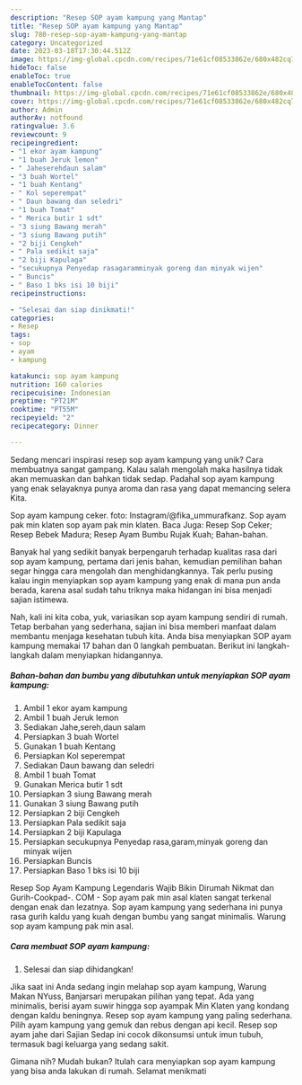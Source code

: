 ```yaml
---
description: "Resep SOP ayam kampung yang Mantap"
title: "Resep SOP ayam kampung yang Mantap"
slug: 780-resep-sop-ayam-kampung-yang-mantap
category: Uncategorized
date: 2023-03-18T17:30:44.512Z
image: https://img-global.cpcdn.com/recipes/71e61cf08533862e/680x482cq70/sop-ayam-kampung-foto-resep-utama.jpg
hideToc: false
enableToc: true
enableTocContent: false
thumbnail: https://img-global.cpcdn.com/recipes/71e61cf08533862e/680x482cq70/sop-ayam-kampung-foto-resep-utama.jpg
cover: https://img-global.cpcdn.com/recipes/71e61cf08533862e/680x482cq70/sop-ayam-kampung-foto-resep-utama.jpg
author: Admin
authorAv: notfound
ratingvalue: 3.6
reviewcount: 9
recipeingredient:
- "1 ekor ayam kampung"
- "1 buah Jeruk lemon"
- " Jaheserehdaun salam"
- "3 buah Wortel"
- "1 buah Kentang"
- " Kol seperempat"
- " Daun bawang dan seledri"
- "1 buah Tomat"
- " Merica butir 1 sdt"
- "3 siung Bawang merah"
- "3 siung Bawang putih"
- "2 biji Cengkeh"
- " Pala sedikit saja"
- "2 biji Kapulaga"
- "secukupnya Penyedap rasagaramminyak goreng dan minyak wijen"
- " Buncis"
- " Baso 1 bks isi 10 biji"
recipeinstructions:

- "Selesai dan siap dinikmati!"
categories:
- Resep
tags:
- sop
- ayam
- kampung

katakunci: sop ayam kampung 
nutrition: 160 calories
recipecuisine: Indonesian
preptime: "PT21M"
cooktime: "PT55M"
recipeyield: "2"
recipecategory: Dinner

---
```





Sedang mencari inspirasi resep sop ayam kampung yang unik? Cara membuatnya sangat gampang. Kalau salah mengolah maka hasilnya tidak akan memuaskan dan bahkan tidak sedap. Padahal sop ayam kampung yang enak selayaknya punya aroma dan rasa yang dapat memancing selera Kita.





Sop ayam kampung ceker. foto: Instagram/@fika_ummurafkanz. Sop ayam pak min klaten sop ayam pak min klaten. Baca Juga: Resep Sop Ceker; Resep Bebek Madura; Resep Ayam Bumbu Rujak Kuah; Bahan-bahan.

Banyak hal yang sedikit banyak berpengaruh terhadap kualitas rasa dari sop ayam kampung, pertama dari jenis bahan, kemudian pemilihan bahan segar hingga cara mengolah dan menghidangkannya. Tak perlu pusing kalau ingin menyiapkan sop ayam kampung yang enak di mana pun anda berada, karena asal sudah tahu triknya maka hidangan ini bisa menjadi sajian istimewa.






Nah, kali ini kita coba, yuk, variasikan sop ayam kampung sendiri di rumah. Tetap berbahan yang sederhana, sajian ini bisa memberi manfaat dalam membantu menjaga kesehatan tubuh kita. Anda bisa menyiapkan SOP ayam kampung memakai 17 bahan dan 0 langkah pembuatan. Berikut ini langkah-langkah dalam menyiapkan hidangannya.

<!--inarticleads1-->

##### Bahan-bahan dan bumbu yang dibutuhkan untuk menyiapkan SOP ayam kampung:

1. Ambil 1 ekor ayam kampung
1. Ambil 1 buah Jeruk lemon
1. Sediakan  Jahe,sereh,daun salam
1. Persiapkan 3 buah Wortel
1. Gunakan 1 buah Kentang
1. Persiapkan  Kol seperempat
1. Sediakan  Daun bawang dan seledri
1. Ambil 1 buah Tomat
1. Gunakan  Merica butir 1 sdt
1. Persiapkan 3 siung Bawang merah
1. Gunakan 3 siung Bawang putih
1. Persiapkan 2 biji Cengkeh
1. Persiapkan  Pala sedikit saja
1. Persiapkan 2 biji Kapulaga
1. Persiapkan secukupnya Penyedap rasa,garam,minyak goreng dan minyak wijen
1. Persiapkan  Buncis
1. Persiapkan  Baso 1 bks isi 10 biji


Resep Sop Ayam Kampung Legendaris Wajib Bikin Dirumah Nikmat dan Gurih-Cookpad-. COM - Sop ayam pak min asal klaten sangat terkenal dengan enak dan lezatnya. Sop ayam kampung yang sederhana ini punya rasa gurih kaldu yang kuah dengan bumbu yang sangat minimalis. Warung sop ayam kampung pak min asal. 

<!--inarticleads2-->

##### Cara membuat SOP ayam kampung:


1. Selesai dan siap dihidangkan!

Jika saat ini Anda sedang ingin melahap sop ayam kampung, Warung Makan NYuss, Banjarsari merupakan pilihan yang tepat. Ada yang minimalis, berisi ayam suwir hingga sop ayampak Min Klaten yang kondang dengan kaldu beningnya. Resep sop ayam kampung yang paling sederhana. Pilih ayam kampung yang gemuk dan rebus dengan api kecil. Resep sop ayam jahe dari Sajian Sedap ini cocok dikonsumsi untuk imun tubuh, termasuk bagi keluarga yang sedang sakit. 

Gimana nih? Mudah bukan? Itulah cara menyiapkan sop ayam kampung yang bisa anda lakukan di rumah. Selamat menikmati

